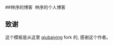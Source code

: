 ##林序的博客
  林序的个人博客

## 致谢

这个模板是从这里 [qiubaiying](https://github.com/qiubaiying/qiubaiying.github.io) fork 的, 感谢这个作者。 

